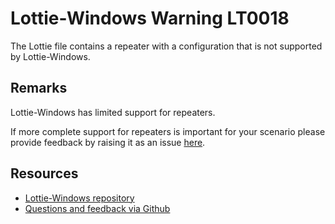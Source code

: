 ﻿[comment]: # (name:RepeaterIsNotSupported)
[comment]: # (text:Repeater is not supported.)

# Lottie-Windows Warning LT0018

The Lottie file contains a repeater with a configuration that is not supported by Lottie-Windows.

## Remarks
Lottie-Windows has limited support for repeaters.

If more complete support for repeaters is important for your scenario please provide feedback
by raising it as an issue [here](https://github.com/windows-toolkit/Lottie-Windows/issues).

## Resources

* [Lottie-Windows repository](https://aka.ms/lottie)
* [Questions and feedback via Github](https://github.com/windows-toolkit/Lottie-Windows/issues)
